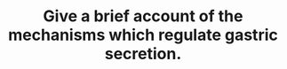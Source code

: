 ---
title: "Give a brief account of the mechanisms which regulate gastric secretion."
entityType: SAQ
exam: PEX
college: ANZCA
year: 2002
sitting: B
question: 15
passRate: 50
EC_expectedDomains:
- "The main points expected included the contents of gastric fluid, and the three phases of gastric secretion (cephalic, gastric, and intestinal), including the nervous and hormonal mechanisms involved (eg. vagus, acetylcholine, histamine, gastrin, prostaglandins)."
EC_extraCredit:
- "Additional marks were awarded for detail of the afferent and efferent pathways, the effect of various food types, stimulatory and inhibitory processes, and the control of the content of gastric secretion (eg. volume, pH)."
---